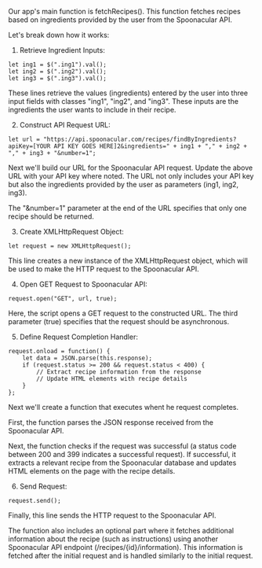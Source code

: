 Our app's main function is fetchRecipes(). This function fetches recipes based on ingredients provided by the user from the Spoonacular API. 

Let's break down how it works:

1. Retrieve Ingredient Inputs:


```
let ing1 = $(".ing1").val();
let ing2 = $(".ing2").val();
let ing3 = $(".ing3").val();
```

These lines retrieve the values (ingredients) entered by the user into three input fields with classes "ing1", "ing2", and "ing3". These inputs are the ingredients the user wants to include in their recipe.

2. Construct API Request URL:



```let url = "https://api.spoonacular.com/recipes/findByIngredients?apiKey=[YOUR API KEY GOES HERE]2&ingredients=" + ing1 + "," + ing2 + "," + ing3 + "&number=1";```




Next we'll build our URL for the Spoonacular API request. Update the above URL with your API key where noted. The URL not only includes your API key but also the ingredients provided by the user as parameters (ing1, ing2, ing3).

The "&number=1" parameter at the end of the URL specifies that only one recipe should be returned.

3. Create XMLHttpRequest Object:

```let request = new XMLHttpRequest();```

This line creates a new instance of the XMLHttpRequest object, which will be used to make the HTTP request to the Spoonacular API.

4. Open GET Request to Spoonacular API:

```request.open("GET", url, true);```

Here, the script opens a GET request to the constructed URL. The third parameter (true) specifies that the request should be asynchronous.

5. Define Request Completion Handler:

```
request.onload = function() {
    let data = JSON.parse(this.response);
    if (request.status >= 200 && request.status < 400) {
        // Extract recipe information from the response
        // Update HTML elements with recipe details
    }
}; 
```

Next we'll create a function that executes whent he request completes.

First, the function parses the JSON response received from the Spoonacular API. 

Next, the function checks if the request was successful (a status code between 200 and 399 indicates a successful request). If successful, it extracts a relevant recipe from the Spoonacular database and updates HTML elements on the page with the recipe details.

6. Send Request:


```request.send();```

Finally, this line sends the HTTP request to the Spoonacular API.

The function also includes an optional part where it fetches additional information about the recipe (such as instructions) using another Spoonacular API endpoint (/recipes/{id}/information). This information is fetched after the initial request and is handled similarly to the initial request.